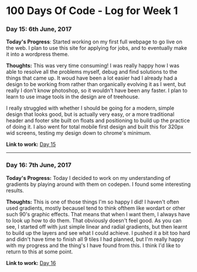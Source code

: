 # 100 Days Of Code - Log for Week 1

### Day 15: 6th June, 2017

**Today's Progress**: Started working on my first full webpage to go live on the web. I plan to use this site for applying for jobs, and to eventually make it into a wordpress theme.

**Thoughts:** This was very time consuming! I was really happy how I was able to resolve all the problems myself, debug and find solutions to the things that came up. It woud have been a lot easier had I already had a design to be working from rather than organically evolving it as I went, but really I don't know photoshop, so it wouldn't have been any faster. I plan to learn to use image tools in the design are of treehouse.

I really struggled with whether I should be going for a modern, simple design that looks good, but is actually very easy, or a more traditional header and footer site built on floats and positioning to build up the practice of doing it. I also went for total mobile first design and built this for 320px wid screens, testing my design down to chrome's minimum.


**Link to work:** [Day 15](https://github.com/Pominaus/100DaysOfCode/tree/master/Code/Week%203/Day%2015)

--- 



### Day 16: 7th June, 2017

**Today's Progress:** Today I decided to work on my understanding of gradients by playing around with them on codepen. I found some interesting results.

**Thoughts:** This is one of those things I'm so happy I did! I haven't often used gradients, mostly becauseI tend to think ofthem like wordart or other such 90's graphic effects. That means that when I want them, I always have to look up how to do them. That obviously doesn't feel good. As you can see, I started off with just simple linear and radial gradients, but then learnt to build up the layers and see what I could achieve. I pushed it a bit too hard and didn't have time to finish all 9 tiles I had planned, but I'm really happy with my progress and the thing's I have found from this. I  think I'd like to return to this at some point.

**Link to work:** [Day 16](https://github.com/Pominaus/100DaysOfCode/tree/master/Code/Week%203/Day%2016)
